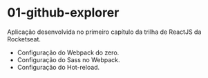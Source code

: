 # 01-github-explorer
Aplicação desenvolvida no primeiro capítulo da trilha de ReactJS da Rocketseat.

- Configuração do Webpack do zero.
- Configuração do Sass no Webpack.
- Configuração do Hot-reload.
